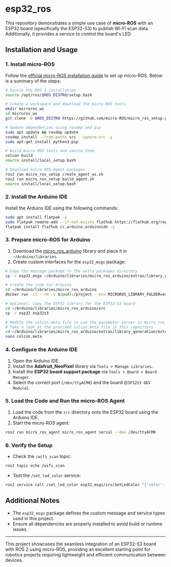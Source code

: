 # esp32_ros

This repository demonstrates a simple use case of **micro-ROS** with an ESP32 board (specifically the ESP32-S3) to publish Wi-Fi scan data. Additionally, it provides a service to control the board's LED.

## Installation and Usage

### 1. Install micro-ROS

Follow the [official micro-ROS installation guide](https://micro.ros.org/docs/tutorials/core/first_application_linux/) to set up micro-ROS. Below is a summary of the steps:

```bash
# Source the ROS 2 installation
source /opt/ros/$ROS_DISTRO/setup.bash

# Create a workspace and download the micro-ROS tools
mkdir microros_ws
cd microros_ws
git clone -b $ROS_DISTRO https://github.com/micro-ROS/micro_ros_setup.git src/micro_ros_setup

# Update dependencies using rosdep and pip
sudo apt update && rosdep update
rosdep install --from-paths src --ignore-src -y
sudo apt-get install python3-pip

# Build micro-ROS tools and source them
colcon build
source install/local_setup.bash

# Download micro-ROS-Agent packages
ros2 run micro_ros_setup create_agent_ws.sh
ros2 run micro_ros_setup build_agent.sh
source install/local_setup.bash
```

### 2. Install the Arduino IDE

Install the Arduino IDE using the following commands:

```bash
sudo apt install flatpak -y
sudo flatpak remote-add --if-not-exists flathub https://flathub.org/repo/flathub.flatpakrepo
flatpak install flathub cc.arduino.arduinoide -y
```

### 3. Prepare micro-ROS for Arduino

1. Download the [micro_ros_arduino](https://github.com/micro-ROS/micro_ros_arduino/releases/tag/v2.0.7-humble) library and place it in `~/Arduino/libraries`.
2. Create custom interfaces for the `esp32_msgs` package:

```bash
# Copy the message package to the extra_packages directory
cp -r esp32_msgs ~/Arduino/libraries/micro_ros_arduino/extras/library_generation/extra_packages

# Create the code for Arduino
cd ~/Arduino/libraries/micro_ros_arduino
docker run -it --rm -v $(pwd):/project --env MICROROS_LIBRARY_FOLDER=extras microros/micro_ros_static_library_builder:humble

# Optional: Copy the ESP32 library for the ESP32-S3 board
cd ~/Arduino/libraries/micro_ros_arduino/src
cp -r esp32 esp32s3

# Modify the colcon.meta file to use the parameter server in micro_ros_arduino
# Take a look at the provided colcon.meta file in this repository
cd ~/Arduino/libraries/micro_ros_arduino/extras/library_generation/extra_packages
nano colcon.meta
```

### 4. Configure the Arduino IDE

1. Open the Arduino IDE.
2. Install the **Adafruit_NeoPixel** library via `Tools > Manage Libraries`.
3. Install the **ESP32 board support package** via `Tools > Board > Board Manager`.
4. Select the correct port (`/dev/ttyACM0`) and the board (`ESP32S3 DEV Module`).

### 5. Load the Code and Run the micro-ROS Agent

1. Load the code from the `src` directory onto the ESP32 board using the Arduino IDE.
2. Start the micro-ROS agent:

```bash
ros2 run micro_ros_agent micro_ros_agent serial --dev /dev/ttyACM0
```

### 6. Verify the Setup

- Check the `/wifi_scan` topic:

```bash
ros2 topic echo /wifi_scan
```

- Test the `/set_led_color` service:

```bash
ros2 service call /set_led_color esp32_msgs/srv/SetLedColor "{'color': {'r': 1, 'g': 0, 'b': 1}}"
```

## Additional Notes

- The `esp32_msgs` package defines the custom message and service types used in this project.
- Ensure all dependencies are properly installed to avoid build or runtime issues.

---

This project showcases the seamless integration of an ESP32-S3 board with ROS 2 using micro-ROS, providing an excellent starting point for robotics projects requiring lightweight and efficient communication between devices.
